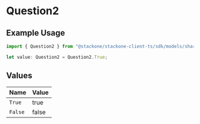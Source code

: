 # Question2

## Example Usage

```typescript
import { Question2 } from "@stackone/stackone-client-ts/sdk/models/shared";

let value: Question2 = Question2.True;
```

## Values

| Name    | Value   |
| ------- | ------- |
| `True`  | true    |
| `False` | false   |